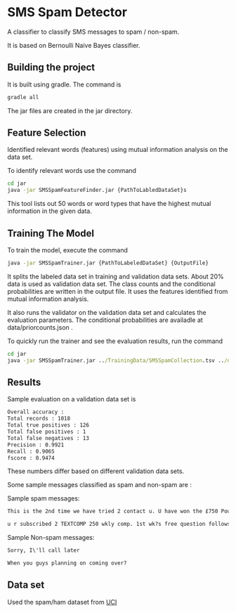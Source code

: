 SMS Spam Detector
=================

A classifier to classify SMS messages to spam / non-spam.

It is based on Bernoulli Naive Bayes classifier.

Building the project
--------------------

It is built using gradle. The command is

```cmd
gradle all
```

The jar files are created in the jar directory.

Feature Selection
-----------------

Identified relevant words (features) using mutual information analysis on the data set.

To identify relevant words use the command

```cmd
cd jar
java -jar SMSSpamFeatureFinder.jar {PathToLabledDataSet}s
```

This tool lists out 50 words or word types that have the highest mutual information in the given data.

Training The Model
------------------

To train the model, execute the command

```cmd
java -jar SMSSpamTrainer.jar {PathToLabeledDataSet} {OutputFile}
```
It splits the labeled data set in training and validation data sets. About 20% data is used as validation data set.
The class counts and the conditional probabilities are written in the output file. It uses the features identified from
mutual information analysis.

It also runs the validator on the validation data set and calculates the evaluation parameters.
The conditional probabilities are availadle at data/priorcounts.json .

To quickly run the trainer and see the evaluation results, run the command

```cmd
cd jar
java -jar SMSSpamTrainer.jar ../TrainingData/SMSSpamCollection.tsv ../data/priorcounts.json
```

Results
-------

Sample evaluation on a validation data set is

```cmd
Overall accuracy : 
Total records : 1018
Total true positives : 126
Total false positives : 1
Total false negatives : 13
Precision : 0.9921
Recall : 0.9065
fscore : 0.9474
```

These numbers differ based on different validation data sets.

Some sample messages classified as spam and non-spam are :

Sample spam messages:
```cmd
This is the 2nd time we have tried 2 contact u. U have won the £750 Pound prize. 2 claim is easy, call 087187272008 NOW1! Only 10p per minute. BT-national-rate.

u r subscribed 2 TEXTCOMP 250 wkly comp. 1st wk?s free question follows, subsequent wks charged@150p/msg.2 unsubscribe txt STOP 2 84128,custcare 08712405020
```
Sample Non-spam messages:

```cmd
Sorry, I\'ll call later

When you guys planning on coming over?
```
Data set
--------

Used the spam/ham dataset from [UCI](https://archive.ics.uci.edu/ml/datasets/SMS+Spam+Collection)

